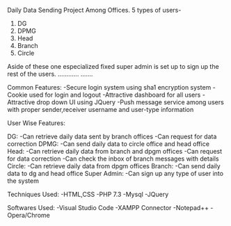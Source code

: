 Daily Data Sending Project Among Offices.
5 types of users-

1. DG
2. DPMG
3. Head
4. Branch
5. Circle

Aside of these one especialized fixed super admin is set up to sign up the rest of the users.
............
.......

Common Features:
    -Secure login system using sha1 encryption system
    -Cookie used for login and logout
    -Attractive dashboard for all users
    -Attractive drop down UI using JQuery
    -Push message service among users with proper
     sender,receiver username and user-type information

User Wise Features:

DG:
   -Can retrieve daily data sent by branch offices 
   -Can request for data correction
DPMG:
    -Can send daily data to circle office and head office
Head:
    -Can retrieve daily data from branch and dpgm offices
    -Can request for data correction
    -Can check the inbox of branch messages with details
Circle:
    -Can retrieve daily data from dpgm offices
Branch:
    -Can send daily data to dg and head office
Super Admin:
    -Can sign up any type of user into the system
    
Techniques Used:
    -HTML,CSS
    -PHP 7.3
    -Mysql
    -JQuery
    
Softwares Used:
    -Visual Studio Code
    -XAMPP Connector
    -Notepad++
    -Opera/Chrome
